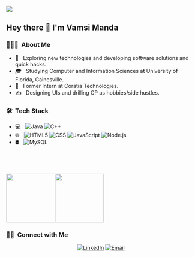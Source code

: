 ![](https://visitor-badge.laobi.icu/badge?page_id=Vamsi404.Vamsi404)
<h2> Hey there 👋 I'm Vamsi Manda</h2>

<h3> 👨🏻‍💻 &nbsp;About Me </h3>

- 🤔 &nbsp; Exploring new technologies and developing software solutions and quick hacks.
- 🎓 &nbsp; Studying Computer and Information Sciences at University of Florida, Gainesville.
- 💼 &nbsp; Former Intern at Coratia Technologies.
- ✍ &nbsp; Designing UIs and drilling CP as hobbies/side hustles.

<h3> 🛠 &nbsp;Tech Stack</h3>

- 💻 &nbsp;
  ![Java](https://img.shields.io/badge/-Java-333333?style=flat&logo=Java&logoColor=007396)
  ![C++](https://img.shields.io/badge/-C++-333333?style=flat&logo=C%2B%2B&logoColor=00599C)
- 🌐 &nbsp;
  ![HTML5](https://img.shields.io/badge/-HTML5-333333?style=flat&logo=HTML5)
  ![CSS](https://img.shields.io/badge/-CSS-333333?style=flat&logo=CSS3&logoColor=1572B6)
  ![JavaScript](https://img.shields.io/badge/-JavaScript-333333?style=flat&logo=javascript)
  ![Node.js](https://img.shields.io/badge/-Node.js-333333?style=flat&logo=node.js)
- 🛢 &nbsp;
  ![MySQL](https://img.shields.io/badge/-MySQL-333333?style=flat&logo=mysql)
<br/>

  <h1>
    <a>
        <img align="" height='130px' src="https://github-readme-stats.vercel.app/api?username=Vamsi404&hide_title=true&show_icons=true&include_all_commits=true&line_height=21&bg_color=0,EC6C6C,FFD479,FFFC79,73FA79&theme=graywhite" /><img align="" height='130px' src="https://github-readme-stats.vercel.app/api/top-langs/?username=Vamsi404&hide_title=true&layout=compact&bg_color=0,73FA79,73FDFF,7A81FF&theme=graywhite" />
    </a>
</h1>

<h3> 🤝🏻 &nbsp;Connect with Me </h3>

<p align="center">
<a href="https://www.linkedin.com/in/vamsi-manda-b87151193/"><img alt="LinkedIn" src="https://img.shields.io/badge/LinkedIn-Nishant%20Routray-blue?style=flat-square&logo=linkedin"></a>
<a href="mailto:vamsimanda0330@gmail.com"><img alt="Email" src="https://img.shields.io/badge/Email-vamsimanda0330@gmail.com-blue?style=flat-square&logo=gmail"></a>

</p>
